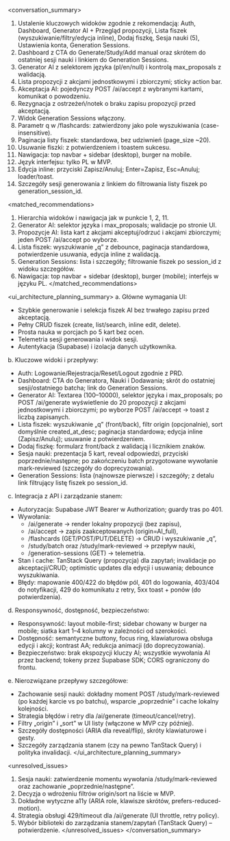 <conversation_summary>
<decisions>
1. Ustalenie kluczowych widoków zgodnie z rekomendacją: Auth, Dashboard, Generator AI + Przegląd propozycji, Lista fiszek (wyszukiwanie/filtry/edycja inline), Dodaj fiszkę, Sesja nauki (5), Ustawienia konta, Generation Sessions.
2. Dashboard z CTA do Generate/Study/Add manual oraz skrótem do ostatniej sesji nauki i linkiem do Generation Sessions.
3. Generator AI z selektorem języka (pl/en/null) i kontrolą max_proposals z walidacją.
4. Lista propozycji z akcjami jednostkowymi i zbiorczymi; sticky action bar.
5. Akceptacja AI: pojedynczy POST /ai/accept z wybranymi kartami, komunikat o powodzeniu.
6. Rezygnacja z ostrzeżeń/notek o braku zapisu propozycji przed akceptacją.
7. Widok Generation Sessions włączony.
8. Parametr q w /flashcards: zatwierdzony jako pole wyszukiwania (case-insensitive).
9. Paginacja listy fiszek: standardowa, bez udziwnień (page_size ~20).
10. Usuwanie fiszki: z potwierdzeniem i toastem sukcesu.
11. Nawigacja: top navbar + sidebar (desktop), burger na mobile.
12. Język interfejsu: tylko PL w MVP.
13. Edycja inline: przyciski Zapisz/Anuluj; Enter=Zapisz, Esc=Anuluj; loader/toast.
14. Szczegóły sesji generowania z linkiem do filtrowania listy fiszek po generation_session_id.
</decisions>

<matched_recommendations>
1. Hierarchia widoków i nawigacja jak w punkcie 1, 2, 11.
2. Generator AI: selektor języka i max_proposals; walidacje po stronie UI.
3. Propozycje AI: lista kart z akcjami akceptuj/odrzuć i akcjami zbiorczymi; jeden POST /ai/accept po wyborze.
4. Lista fiszek: wyszukiwanie „q” z debounce, paginacja standardowa, potwierdzenie usuwania, edycja inline z walidacją.
5. Generation Sessions: lista i szczegóły; filtrowanie fiszek po session_id z widoku szczegółów.
6. Nawigacja: top navbar + sidebar (desktop), burger (mobile); interfejs w języku PL.
</matched_recommendations>

<ui_architecture_planning_summary>
a. Główne wymagania UI:
- Szybkie generowanie i selekcja fiszek AI bez trwałego zapisu przed akceptacją.
- Pełny CRUD fiszek (create, list/search, inline edit, delete).
- Prosta nauka w porcjach po 5 kart bez ocen.
- Telemetria sesji generowania i widok sesji.
- Autentykacja (Supabase) i izolacja danych użytkownika.

b. Kluczowe widoki i przepływy:
- Auth: Logowanie/Rejestracja/Reset/Logout zgodnie z PRD.
- Dashboard: CTA do Generatora, Nauki i Dodawania; skrót do ostatniej sesji/ostatniego batcha; link do Generation Sessions.
- Generator AI: Textarea (100–10000), selektor języka i max_proposals; po POST /ai/generate wyświetlenie do 20 propozycji z akcjami jednostkowymi i zbiorczymi; po wyborze POST /ai/accept → toast z liczbą zapisanych.
- Lista fiszek: wyszukiwanie „q” (front/back), filtr origin (opcjonalnie), sort domyślnie created_at_desc; paginacja standardowa; edycja inline (Zapisz/Anuluj); usuwanie z potwierdzeniem.
- Dodaj fiszkę: formularz front/back z walidacją i licznikiem znaków.
- Sesja nauki: prezentacja 5 kart, reveal odpowiedzi, przyciski poprzednie/następne; po zakończeniu batch przygotowane wywołanie mark-reviewed (szczegóły do doprecyzowania).
- Generation Sessions: lista (najnowsze pierwsze) i szczegóły; z detalu link filtrujący listę fiszek po session_id.

c. Integracja z API i zarządzanie stanem:
- Autoryzacja: Supabase JWT Bearer w Authorization; guardy tras po 401.
- Wywołania: 
  - /ai/generate → render lokalny propozycji (bez zapisu),
  - /ai/accept → zapis zaakceptowanych (origin=AI_full),
  - /flashcards (GET/POST/PUT/DELETE) → CRUD i wyszukiwanie „q”,
  - /study/batch oraz /study/mark-reviewed → przepływ nauki,
  - /generation-sessions (GET) → telemetria.
- Stan i cache: TanStack Query (propozycja) dla zapytań; invalidacje po akceptacji/CRUD; optimistic updates dla edycji i usuwania; debounce wyszukiwania.
- Błędy: mapowanie 400/422 do błędów pól, 401 do logowania, 403/404 do notyfikacji, 429 do komunikatu z retry, 5xx toast + ponów (do potwierdzenia).

d. Responsywność, dostępność, bezpieczeństwo:
- Responsywność: layout mobile-first; sidebar chowany w burger na mobile; siatka kart 1–4 kolumny w zależności od szerokości.
- Dostępność: semantyczne buttony, focus ring, klawiaturowa obsługa edycji i akcji; kontrast AA; redukcja animacji (do doprecyzowania).
- Bezpieczeństwo: brak ekspozycji kluczy AI; wszystkie wywołania AI przez backend; tokeny przez Supabase SDK; CORS ograniczony do frontu.

e. Nierozwiązane przepływy szczegółowe:
- Zachowanie sesji nauki: dokładny moment POST /study/mark-reviewed (po każdej karcie vs po batchu), wsparcie „poprzednie” i cache lokalny kolejności.
- Strategia błędów i retry dla /ai/generate (timeout/cancel/retry).
- Filtry „origin” i „sort” w UI listy (włączone w MVP czy później).
- Szczegóły dostępności (ARIA dla reveal/flip), skróty klawiaturowe i gesty.
- Szczegóły zarządzania stanem (czy na pewno TanStack Query) i polityka invalidacji.
</ui_architecture_planning_summary>

<unresolved_issues>
1. Sesja nauki: zatwierdzenie momentu wywołania /study/mark-reviewed oraz zachowanie „poprzednie/następne”.
2. Decyzja o wdrożeniu filtrów origin/sort na liście w MVP.
3. Dokładne wytyczne a11y (ARIA role, klawisze skrótów, prefers-reduced-motion).
4. Strategia obsługi 429/timeout dla /ai/generate (UI throttle, retry policy).
5. Wybór biblioteki do zarządzania stanem/zapytań (TanStack Query) – potwierdzenie.
</unresolved_issues>
</conversation_summary>
